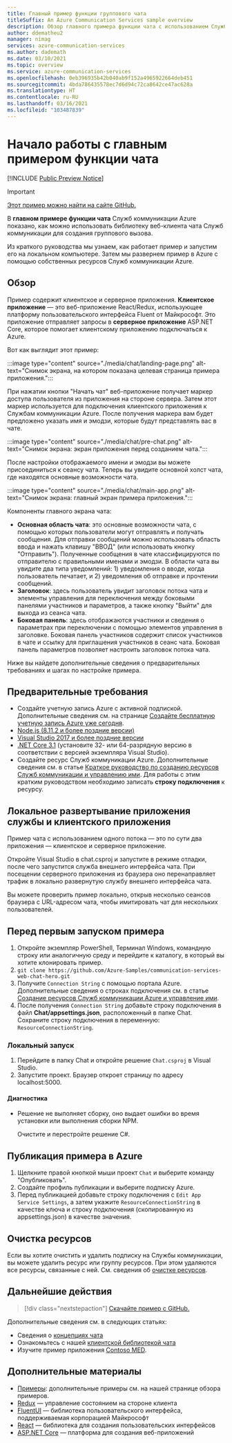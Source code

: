 ```yaml
---
title: Главный пример функции группового чата
titleSuffix: An Azure Communication Services sample overview
description: Обзор главного примера функции чата с использованием Служб коммуникации Azure, который предоставит разработчикам дополнительные сведения о том, как работает этот пример, и о том, как его изменить.
author: ddematheu2
manager: nimag
services: azure-communication-services
ms.author: dademath
ms.date: 03/10/2021
ms.topic: overview
ms.service: azure-communication-services
ms.openlocfilehash: 0eb396935b42b040ab9f152a4965922664deb451
ms.sourcegitcommit: 4bda786435578ec7d6d94c72ca8642ce47ac628a
ms.translationtype: HT
ms.contentlocale: ru-RU
ms.lasthandoff: 03/16/2021
ms.locfileid: "103487839"
---
```

# <a name="get-started-with-the-group-chat-hero-sample"></a>Начало работы с главным примером функции чата

[!INCLUDE [Public Preview Notice](../includes/public-preview-include.md)]


<!----
> [!WARNING]
> links to our Hero Sample repo need to be updated when the sample is publicly available.
---->

> [!IMPORTANT]
> [Этот пример можно найти на сайте GitHub.](https://github.com/Azure-Samples/communication-services-web-chat-hero)


В **главном примере функции чата** Служб коммуникации Azure показано, как можно использовать библиотеку веб-клиента чата Служб коммуникации для создания группового вызова.

Из краткого руководства мы узнаем, как работает пример и запустим его на локальном компьютере. Затем мы развернем пример в Azure с помощью собственных ресурсов Служб коммуникации Azure.


## <a name="overview"></a>Обзор

Пример содержит клиентское и серверное приложения. **Клиентское приложение** — это веб-приложение React/Redux, использующее платформу пользовательского интерфейса Fluent от Майкрософт. Это приложение отправляет запросы в **серверное приложение** ASP.NET Core, которое помогает клиентскому приложению подключаться к Azure.

Вот как выглядит этот пример:

:::image type="content" source="./media/chat/landing-page.png" alt-text="Снимок экрана, на котором показана целевая страница примера приложения.":::

При нажатии кнопки "Начать чат" веб-приложение получает маркер доступа пользователя из приложения на стороне сервера. Затем этот маркер используется для подключения клиентского приложения к Службам коммуникации Azure. После получения маркера вам будет предложено указать имя и эмодзи, которые будут представлять вас в чате.

:::image type="content" source="./media/chat/pre-chat.png" alt-text="Снимок экрана: экран приложения перед созданием чата.":::

После настройки отображаемого имени и эмодзи вы можете присоединиться к сеансу чата. Теперь вы увидите основной холст чата, где находятся основные возможности чата.

:::image type="content" source="./media/chat/main-app.png" alt-text="Снимок экрана: главный экран примера приложения.":::

Компоненты главного экрана чата:

- **Основная область чата**: это основные возможности чата, с помощью которых пользователи могут отправлять и получать сообщения. Для отправки сообщений можно использовать область ввода и нажать клавишу "ВВОД" (или использовать кнопку "Отправить"). Полученные сообщения в чате классифицируются по отправителю с правильными именами и эмодзи. В области чата вы увидите два типа уведомлений: 1) уведомления о вводе, когда пользователь печатает, и 2) уведомления об отправке и прочтении сообщений.
- **Заголовок**: здесь пользователь увидит заголовок потока чата и элементы управления для переключения между боковыми панелями участников и параметров, а также кнопку "Выйти" для выхода из сеанса чата.
- **Боковая панель**: здесь отображаются участники и сведения о параметрах при переключении с помощью элементов управления в заголовке. Боковая панель участников содержит список участников в чате и ссылку для приглашения участников в сеанс чата. Боковая панель параметров позволяет настроить заголовок потока чата.

Ниже вы найдете дополнительные сведения о предварительных требованиях и шагах по настройке примера.

## <a name="prerequisites"></a>Предварительные требования

- Создайте учетную запись Azure с активной подпиской. Дополнительные сведения см. на странице [Создайте бесплатную учетную запись Azure уже сегодня](https://azure.microsoft.com/free/?WT.mc_id=A261C142F).
- [Node.js (8.11.2 и более поздние версии)](https://nodejs.org/en/download/)
- [Visual Studio 2017 и более поздние версии](https://visualstudio.microsoft.com/vs/)
- [.NET Core 3.1](https://dotnet.microsoft.com/download/dotnet-core/3.1) (установите 32- или 64-разрядную версию в соответствии с версией экземпляра Visual Studio).
- Создайте ресурс Служб коммуникации Azure. Дополнительные сведения см. в статье [Краткое руководство по созданию ресурсов Служб коммуникации и управлению ими](../quickstarts/create-communication-resource.md). Для работы с этим кратким руководством необходимо записать **строку подключения** к ресурсу.

## <a name="locally-deploying-the-service--client-app"></a>Локальное развертывание приложения службы и клиентского приложения

Пример чата с использованием одного потока — это по сути два приложения — клиентское и серверное приложение.

Откройте Visual Studio в chat.csproj и запустите в режиме отладки, после чего запустится служба внешнего интерфейса чата. При посещении серверного приложения из браузера оно перенаправляет трафик в локально развернутую службу внешнего интерфейса чата.

Вы можете проверить пример локально, открыв несколько сеансов браузера с URL-адресом чата, чтобы имитировать чат для нескольких пользователей.

## <a name="before-running-the-sample-for-the-first-time"></a>Перед первым запуском примера

1. Откройте экземпляр PowerShell, Терминал Windows, командную строку или аналогичную среду и перейдите к каталогу, в который вы хотите клонировать пример.
2. `git clone https://github.com/Azure-Samples/communication-services-web-chat-hero.git`
3. Получите `Connection String` с помощью портала Azure. Дополнительные сведения о строках подключения см. в статье [Создание ресурсов Служб коммуникации Azure и управление ими](../quickstarts/create-communication-resource.md).
4. После получения `Connection String` добавьте строку подключения в файл **Chat/appsettings.json**, расположенный в папке Chat. Сохраните строку подключения в переменную: `ResourceConnectionString`.

### <a name="local-run"></a>Локальный запуск

1. Перейдите в папку Chat и откройте решение `Chat.csproj` в Visual Studio.
2. Запустите проект. Браузер откроет страницу по адресу localhost:5000.

#### <a name="troubleshooting"></a>Диагностика

- Решение не выполняет сборку, оно выдает ошибки во время установки или выполнения сборки NPM.

   Очистите и перестройте решение C#.

## <a name="publish-the-sample-to-azure"></a>Публикация примера в Azure

1. Щелкните правой кнопкой мыши проект `Chat` и выберите команду "Опубликовать".
2. Создайте профиль публикации и выберите подписку Azure.
3. Перед публикацией добавьте строку подключения с `Edit App Service Settings`, а затем укажите `ResourceConnectionString` в качестве ключа и строку подключения (скопированную из appsettings.json) в качестве значения.

## <a name="clean-up-resources"></a>Очистка ресурсов

Если вы хотите очистить и удалить подписку на Службы коммуникации, вы можете удалить ресурс или группу ресурсов. При этом удаляются все ресурсы, связанные с ней. См. сведения об [очистке ресурсов](../quickstarts/create-communication-resource.md#clean-up-resources).

## <a name="next-steps"></a>Дальнейшие действия

>[!div class="nextstepaction"]
>[Скачайте пример с GitHub.](https://github.com/Azure-Samples/communication-services-web-chat-hero)

Дополнительные сведения см. в следующих статьях:

- Сведения о [концепциях чата](../concepts/chat/concepts.md)
- Ознакомьтесь с нашей [клиентской библиотекой чата](../concepts/chat/sdk-features.md)
- Изучите пример приложения [Contoso MED](https://github.com/Azure-Samples/communication-services-contoso-med-app).

## <a name="additional-reading"></a>Дополнительные материалы

- [Примеры](./overview.md): дополнительные примеры см. на нашей странице обзора примеров.
- [Redux](https://redux.js.org/) — управление состоянием на стороне клиента
- [FluentUI](https://aka.ms/fluent-ui) — библиотека пользовательского интерфейса, поддерживаемая корпорацией Майкрософт
- [React](https://reactjs.org/) — библиотека для создания пользовательских интерфейсов
- [ASP.NET Core](/aspnet/core/introduction-to-aspnet-core?preserve-view=true&view=aspnetcore-3.1) — платформа для создания веб-приложений
